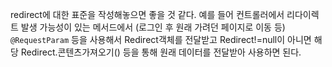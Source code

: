 redirect에 대한 표준을 작성해놓으면 좋을 것 같다.
예를 들어 컨트롤러에서 리다이렉트 발생 가능성이 있는 메서드에서 (로그인 후 원래 가려던 페이지로 이동 등) `@RequestParam` 등을 사용해서 Redirect객체를 전달받고 Redirect!=null이 아니면  해당 Redirect.콘텐츠가져오기() 등을 통해 원래 데이터를 전달받아 사용하면 된다.
